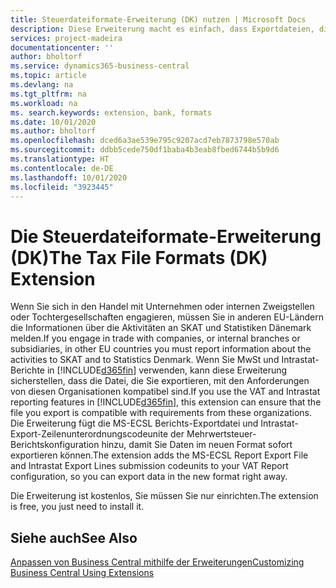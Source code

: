 ```yaml
---
title: Steuerdateiformate-Erweiterung (DK) nutzen | Microsoft Docs
description: Diese Erweiterung macht es einfach, dass Exportdateien, die vorformatiert sind, den Bankbedingungen für elektronische Posten erfüllen.
services: project-madeira
documentationcenter: ''
author: bholtorf
ms.service: dynamics365-business-central
ms.topic: article
ms.devlang: na
ms.tgt_pltfrm: na
ms.workload: na
ms. search.keywords: extension, bank, formats
ms.date: 10/01/2020
ms.author: bholtorf
ms.openlocfilehash: dced6a3ae539e795c9207acd7eb7873798e570ab
ms.sourcegitcommit: ddbb5cede750df1baba4b3eab8fbed6744b5b9d6
ms.translationtype: HT
ms.contentlocale: de-DE
ms.lasthandoff: 10/01/2020
ms.locfileid: "3923445"
---
```

# <a name="the-tax-file-formats-dk-extension"></a><span data-ttu-id="cd00b-103">Die Steuerdateiformate-Erweiterung (DK)</span><span class="sxs-lookup"><span data-stu-id="cd00b-103">The Tax File Formats (DK) Extension</span></span>
<span data-ttu-id="cd00b-104">Wenn Sie sich in den Handel mit Unternehmen oder internen Zweigstellen oder Tochtergesellschaften engagieren, müssen Sie in anderen EU-Ländern die Informationen über die Aktivitäten an SKAT und Statistiken Dänemark melden.</span><span class="sxs-lookup"><span data-stu-id="cd00b-104">If you engage in trade with companies, or internal branches or subsidiaries, in other EU countries you must report information about the activities to SKAT and to Statistics Denmark.</span></span> <span data-ttu-id="cd00b-105">Wenn Sie MwSt und Intrastat-Berichte in [!INCLUDE[d365fin](includes/d365fin_md.md)] verwenden, kann diese Erweiterung sicherstellen, dass die Datei, die Sie exportieren, mit den Anforderungen von diesen Organisationen kompatibel sind.</span><span class="sxs-lookup"><span data-stu-id="cd00b-105">If you use the VAT and Intrastat reporting features in [!INCLUDE[d365fin](includes/d365fin_md.md)], this extension can ensure that the file you export is compatible with requirements from these organizations.</span></span> <span data-ttu-id="cd00b-106">Die Erweiterung fügt die MS-ECSL Berichts-Exportdatei und Intrastat-Export-Zeilenunterordnungscodeunite der Mehrwertsteuer-Berichtskonfiguration hinzu, damit Sie Daten im neuen Format sofort exportieren können.</span><span class="sxs-lookup"><span data-stu-id="cd00b-106">The extension adds the MS-ECSL Report Export File and Intrastat Export Lines submission codeunits to your VAT Report configuration, so you can export data in the new format right away.</span></span>

<span data-ttu-id="cd00b-107">Die Erweiterung ist kostenlos, Sie müssen Sie nur einrichten.</span><span class="sxs-lookup"><span data-stu-id="cd00b-107">The extension is free, you just need to install it.</span></span>

## <a name="see-also"></a><span data-ttu-id="cd00b-108">Siehe auch</span><span class="sxs-lookup"><span data-stu-id="cd00b-108">See Also</span></span>
[<span data-ttu-id="cd00b-109">Anpassen von Business Central mithilfe der Erweiterungen</span><span class="sxs-lookup"><span data-stu-id="cd00b-109">Customizing Business Central Using Extensions</span></span>](ui-extensions.md)
